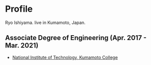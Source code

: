 <!-- # ishiyeahman.github.io -->

# Profile

Ryo Ishiyama.
live in Kumamoto, Japan.

## Associate Degree of Engineering (Apr. 2017 - Mar. 2021)
 * [National Institute of Technology, Kumamoto College](https://kumamoto-nct.ac.jp/)





